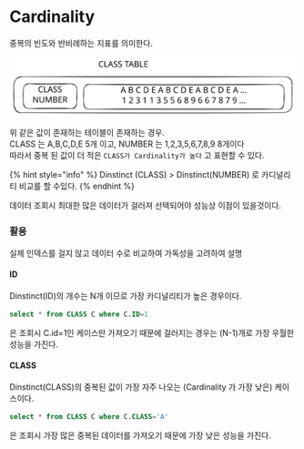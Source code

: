 # Cardinality

중복의 빈도와 반비례하는 지표를 의미한다.

<img src="../../../.gitbook/assets/file.excalidraw (12).svg" alt="" class="gitbook-drawing">

위 같은 값이 존재하는 테이블이 존재하는 경우.\
CLASS 는 A,B,C,D,E 5개 이고, NUMBER 는 1,2,3,5,6,7,8,9 8개이다\
따라서 중복 된 값이 더 적은 `CLASS가 Cardinality가 높다` 고 표현할 수 있다.

{% hint style="info" %}
Dinstinct (CLASS) > Dinstinct(NUMBER) 로 카디널리티 비교를 할 수있다.
{% endhint %}

데이터 조회시 최대한 많은 데이터가 걸러져 선택되어야 성능상 이점이 있을것이다.

### 활용

실제 인덱스를 걸지 않고 데이터 수로 비교하여 가독성을 고려하여 설명

#### ID

Dinstinct(ID)의 개수는 N개 이므로 가장 카디널리티가 높은 경우이다.

```sql
select * from CLASS C where C.ID=1
```

은 조회시 C.id=1인 케이스만 가져오기 때문에 걸러지는 경우는 (N-1)개로 가장 우월한 성능을 가진다.

#### CLASS

Dinstinct(CLASS)의 중복된 값이 가장 자주 나오는 (Cardinality 가 가장 낮은) 케이스이다.

```sql
select * from CLASS C where C.CLASS='A'
```

은 조회시 가장 많은 중복된 데이터를 가져오기 때문에 가장 낮은 성능을 가진다.
